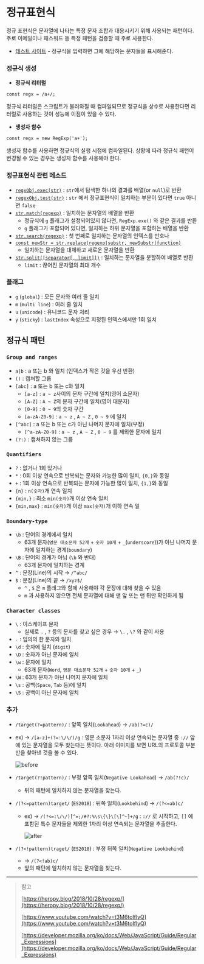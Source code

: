 # 정규표현식

정규 표현식은 문자열에 나타는 특정 문자 조합과 대응시키기 위해 사용되는 패턴이다. 주로 이메일이나 패스워드 등 특정 패턴을 검증할 때 주로 사용한다.

- [테스트 사이트](https://regexr.com/) - 정규식을 입력하면 그에 해당하는 문자들을 표시해준다.

### 정규식 생성

- **정규식 리터럴**

```tsx
const regx = /a+/;
```

정규식 리터럴은 스크립트가 불러와질 때 컴파일되므로 정규식을 상수로 사용한다면 리터럴로 사용하는 것이 성능에 이점이 있을 수 있다.

- **생성자 함수**

```tsx
const regx = new RegExp('a+');
```

생성자 함수를 사용하면 정규식의 실행 시점에 컴파일된다. 상황에 따라 정규식 패턴이 변경될 수 있는 경우는 생성자 함수를 사용해야 한다.

### 정규표현식 관련 메소드

- [`regxObj.exec(str)`](https://developer.mozilla.org/ko/docs/Web/JavaScript/Reference/Global_Objects/RegExp/exec) : `str`에서 탐색한 하나의 결과를 배열(or `null`)로 반환
- [`regexObj.test(str)`](https://developer.mozilla.org/ko/docs/Web/JavaScript/Reference/Global_Objects/RegExp/test) : `str` 에서 정규표현식이 일치하는 부분이 있다면 `true` 아니면 `false`
- [`str.match(regexp)`](https://developer.mozilla.org/ko/docs/Web/JavaScript/Reference/Global_Objects/String/match) : 일치하는 문자열의 배열을 반환
  - 정규식에 `g` 플래그가 설정되어있지 않다면, `RegExp.exe()` 와 같은 결과를 반환
  - `g` 플래그가 포함되어 있다면, 일치하는 하위 문자열을 포함하는 배열을 반환
- [`str.search(regexp)`](https://developer.mozilla.org/ko/docs/Web/JavaScript/Reference/Global_Objects/String/search) : 첫 번째로 일치하는 문자열의 인덱스를 반호나
- [`const newStr = str.replace(regexp|substr, newSubstr|function)`](https://developer.mozilla.org/ko/docs/Web/JavaScript/Reference/Global_Objects/String/replace)
  - 일치하는 문자열을 대체하고 새로운 문자열을 반환
- [`str.split([separator[, limit]])`](https://developer.mozilla.org/ko/docs/Web/JavaScript/Reference/Global_Objects/String/split) : 일치하는 문자열을 분할하여 배열로 반환
  - `limit` : 끊어진 문자열의 최대 개수

### 플래그

- `g` (`global`) : 모든 문자와 여러 줄 일치
- `m` (`multi line`) : 여러 줄 일치
- `u` (`unicode`) : 유니코드 문자 처리
- `y` (`sticky`) : `lastIndex` 속성으로 지정된 인덱스에서만 1회 일치

## 정규식 패턴

### `Group and ranges`

- `a|b` : a 또는 b 와 일치 (인덱스가 작은 것을 우선 반환)
- `()` : 캡쳐할 그룹
- `[abc]` : a 또는 b 또는 c와 일치
  - `[a-z]` : `a ~ z`사이의 문자 구간에 일치(영어 소문자)
  - `[A-Z]` : `A ~ Z`의 문자 구간에 일치(영어 대문자)
  - `[0-9]` : `0 ~ 9`의 숫자 구간
  - `[a-zA-Z0-9]` : `a ~ z` , `A ~ Z` , `0 ~ 9` 에 일치
- `[^abc]` : a 또는 b 또는 c가 아닌 나머지 문자에 일치(부정)
  - `[^a-zA-Z0-9]` : `a ~ z` , `A ~ Z` , `0 ~ 9` 를 제외한 문자에 일치
- `(?:)` : 캡쳐하지 않는 그룹

### `Quantifiers`

- `?` : 없거나 1회 있거나
- `*` : 0회 이상 연속으로 반복되는 문자와 가능한 많이 일치, `{0,}`와 동일
- `+` : 1회 이상 연속으로 반복되는 문자에 가능한 많이 일치, `{1,}`와 동일
- `{n}` : `n(숫자)`개 연속 일치
- `{min,}` : 최소 `min(숫자)`개 이상 연속 일치
- `{min,max}` : `min(숫자)`개 이상 `max(숫자)`개 이하 연속 일

### `Boundary-type`

- `\b` : 단어의 경계에서 일치
  - 63개 문자(`영문 대소문자 52개` + `숫자 10개` + `_`(`underscore`))가 아닌 나머지 문자에 일치하는 경계(`boundary`)
- `\B` : 단어의 경계가 아님 (`\b` 와 반대)
  - 63개 문자에 일치하는 경계
- `^` : 문장(Line)의 시작 → `/^abc/`
- `$` : 문장(Line)의 끝 → `/xyz$/`
  - `^` , `$` 은 `m` 플래그와 함께 사용해야 각 문장에 대해 찾을 수 있음
  - `m` 과 사용하지 않으면 전체 문자열에 대해 맨 앞 또는 맨 뒤만 확인하게 됨

### `Character classes`

- `\` : 이스케이프 문자
  - 실제로 `.` , `?` 등의 문자를 찾고 싶은 경우 → `\.` , `\?` 와 같이 사용
- `.` : 임의의 한 문자와 일치
- `\d` : 숫자에 일치 (`digit`)
- `\D` : 숫자가 아닌 문자에 일치
- `\w` : 문자에 일치
  - 63개 문자(`Word`, `영문 대소문자 52개` + `숫자 10개` + `_`)
- `\W` : 63개 문자가 아닌 나머지 문자에 일치
- `\s` : 공백(`Space`, `Tab` 등)에 일치
- `\S` : 공백이 아닌 문자에 일치

### 추가

- `/target(?=pattern)/` : 앞쪽 일치(`Lookahead`) → `/ab(?=c)/`
- ex) → `/[a-z]+(?=:\/\/)/g` : 영문 소문자 1자리 이상 연속되는 문자열 중 `://` 앞에 있는 문자열을 모두 찾는다는 뜻이다. 아래 이미지를 보면 URL의 프로토콜 부분만을 찾아낸 것을 볼 수 있다.

  ![before](https://user-images.githubusercontent.com/49153756/113473106-7f857e80-94a2-11eb-940b-b71b5b69600f.png)

- `/target(?!pattern)/` : 부정 앞쪽 일치(`Negative Lookahead`) → `/ab(?!c)/`

  - 뒤의 패턴에 일치하지 않는 문자열을 찾는다.

- `/(?<=pattern)target/` (`ES2018`) : 뒤쪽 일치(`Lookbehind`) → `/(?<=ab)c/`

  - ex) → `/(?<=:\/\/)[^=;/#?:%\s\{\}\[\]^~]+/g` : `://` 로 시작하고, `[]` 에 포함된 특수 문자들을 제외한 1자리 이상 연속되는 문자열을 추출한다.

    ![after](https://user-images.githubusercontent.com/49153756/113473105-7dbbbb00-94a2-11eb-8e9c-8d03df713f3b.png)

- `/(?<!pattern)traget/` (`ES2018`) : 부정 뒤쪽 일치(`Negative Lookbehind`)
  - → `/(?<!ab)c/`
  - 앞의 패턴에 일치하지 않는 문자열을 찾는다.

---

> 참고
>
> [https://heropy.blog/2018/10/28/regexp/](https://heropy.blog/2018/10/28/regexp/)
>
> [https://www.youtube.com/watch?v=t3M6toIflyQ](https://www.youtube.com/watch?v=t3M6toIflyQ)
>
> [https://developer.mozilla.org/ko/docs/Web/JavaScript/Guide/Regular_Expressions](https://developer.mozilla.org/ko/docs/Web/JavaScript/Guide/Regular_Expressions)
